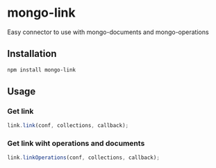 # mongo-link
Easy connector to use with mongo-documents and mongo-operations
## Installation
```bash
npm install mongo-link
```

## Usage
### Get link 
~~~javascript
link.link(conf, collections, callback);
~~~
### Get link wiht operations and documents
~~~javascript
link.linkOperations(conf, collections, callback);
~~~

